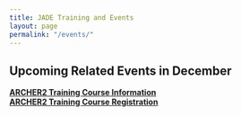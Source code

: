 ```yaml
---
title: JADE Training and Events
layout: page
permalink: "/events/"
---
```



## Upcoming Related Events in December 

**[ARCHER2 Training Course Information](https://www.archer2.ac.uk/training/courses/221213-modern-fortran/)**
<br>
**[ARCHER2 Training Course Registration](https://www.archer2.ac.uk/training/#upcoming-training)** 
